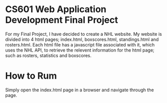 # CS601 Web Application Development Final Project

For my Final Project, I have decided to create a NHL website. My website is divided into 4 html pages; index.html, boxscores.html, standings.html and rosters.html.
Each html file has a javascript file associated with it, which uses the NHL API, to retrieve the relevent information for the html page; such as rosters, statistics and boxscores.

# How to Rum

Simply open the index.html page in a browser and navigate through the page.
